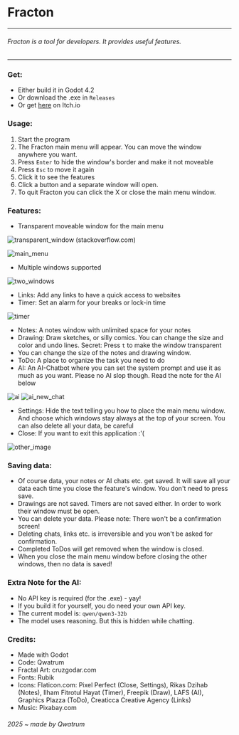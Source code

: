 # Fracton
---

###### Fracton is a tool for developers. It provides useful features.
---

### Get:
- Either build it in Godot 4.2
- Or download the .exe in `Releases`
- Or get [here](https://qwatrum.itch.io/fracton) on Itch.io

### Usage:
1. Start the program
2. The Fracton main menu will appear. You can move the window anywhere you want.
3. Press `Enter` to hide the window's border and make it not moveable
4. Press `Esc` to move it again
5. Click it to see the features
6. Click a button and a separate window will open.
7. To quit Fracton you can click the X or close the main menu window.

### Features:
- Transparent moveable window for the main menu

![transparent_window](demo/fracton_demo(1).png)
(stackoverflow.com)

![main_menu](demo/fracton_demo(2).png)

- Multiple windows supported

![two_windows](demo/fracton_demo(4).png)

- Links: Add any links to have a quick access to websites
- Timer: Set an alarm for your breaks or lock-in time

![timer](demo/fracton_demo(5).png)

- Notes: A notes window with unlimited space for your notes
- Drawing: Draw sketches, or silly comics. You can change the size and color and undo lines. Secret: Press `t` to make the window transparent
- You can change the size of the notes and drawing window.
- ToDo: A place to organize the task you need to do
- AI: An AI-Chatbot where you can set the system prompt and use it as much as you want. Please no AI slop though. Read the note for the AI below

![ai](demo/fracton_demo(3).png)
![ai_new_chat](demo/fracton_demo(7).png)

- Settings: Hide the text telling you how to place the main menu window. And choose which windows stay always at the top of your screen. You can also delete all your data, be careful
- Close: If you want to exit this application :'(

![other_image](demo/fracton_demo(6).png)


### Saving data:
- Of course data, your notes or AI chats etc. get saved. It will save all your data each time you close the feature's window. You don't need to press save.
- Drawings are not saved. Timers are not saved either. In order to work their window must be open.
- You can delete your data. Please note: There won't be a confirmation screen!
- Deleting chats, links etc. is irreversible and you won't be asked for confirmation.
- Completed ToDos will get removed when the window is closed.
- When you close the main menu window before closing the other windows, then no data is saved!

### Extra Note for the AI:
- No API key is required (for the .exe) - yay!
- If you build it for yourself, you do need your own API key.
- The current model is: `qwen/qwen3-32b`
- The model uses reasoning. But this is hidden while chatting.

### Credits:
- Made with Godot
- Code: Qwatrum
- Fractal Art: cruzgodar.com
- Fonts: Rubik
- Icons: Flaticon.com:  Pixel Perfect (Close, Settings), Rikas Dzihab (Notes), Ilham Fitrotul Hayat (Timer), Freepik (Draw), LAFS (AI), Graphics Plazza (ToDo), Creaticca Creative Agency (Links)
- Music: Pixabay.com

###### 2025 ~ made by Qwatrum

